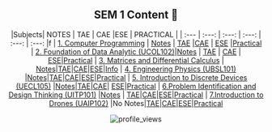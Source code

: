 <div align ="center">
  
## SEM 1 Content 🚀
  
|Subjects| NOTES | TAE   | CAE   |ESE    | PRACTICAL |
| :---   | :---: | :---: | :---: | :---: |   :---:   |f
| [1. Computer Programming](../SEM_1/1.Computer_Programming/) | [Notes](../SEM_1/1.Computer_Programming/1.Notes/) | [TAE](../SEM_1/1.Computer_Programming/2.TAE/) |[CAE](../SEM_1/1.Computer_Programming/3.CAE/) | [ESE](../SEM_1/1.Computer_Programming/4.ESE/) |[Practical](../SEM_1/1.Computer_Programming/Practical/)
| [2. Foundation of Data Analytic (UCOL102)](../SEM_1/2.Foundation_of_Data_Analytic/)|[Notes](../SEM_1/2.Foundation_of_Data_Analytic/1.NOTES/) | [TAE](../SEM_1/2.Foundation_of_Data_Analytic/3.TAE/) | [CAE](../SEM_1/2.Foundation_of_Data_Analytic/4.CAE/) | [ESE](../SEM_1/2.Foundation_of_Data_Analytic/6.ESE/)|[Practical](../SEM_1/2.Foundation_of_Data_Analytic/5.Practical/)
| [3. Matrices and Differential Calculus](../SEM_1/3.Matrices_and_Differential_Calculus/) | [Notes](../SEM_1/3.Matrices_and_Differential_Calculus/NOTES/)|[TAE](../SEM_1/3.Matrices_and_Differential_Calculus/TAE/)|[CAE](../SEM_1/3.Matrices_and_Differential_Calculus/CAE/)|[ESE](../SEM_1/3.Matrices_and_Differential_Calculus/ESE/)|[Info](../)
| [4. Engineering Physics (UBSL101)](Assignments%2C%20Notes%20and%20Question%20Papers/SEM%201/4.%20Engineering%20Physics%20(UBSL101)) |[Notes](Assignments%2C%20Notes%20and%20Question%20Papers/SEM%201/4.%20Engineering%20Physics%20(UBSL101)/1.%20NOTES)|[TAE](Assignments%2C%20Notes%20and%20Question%20Papers/SEM%201/4.%20Engineering%20Physics%20(UBSL101)/3.%20TAE)|[CAE](Assignments%2C%20Notes%20and%20Question%20Papers/SEM%201/4.%20Engineering%20Physics%20(UBSL101)/2.%20CAE)|[ESE](Assignments%2C%20Notes%20and%20Question%20Papers/SEM%201/4.%20Engineering%20Physics%20(UBSL101)/6.%20ESE)|[Practical](Assignments%2C%20Notes%20and%20Question%20Papers/SEM%201/4.%20Engineering%20Physics%20(UBSL101)/5.%20Physics%20Practical)
| [5. Introduction to Discrete Devices (UECL105)](Assignments%2C%20Notes%20and%20Question%20Papers/SEM%201/5.%20Introduction%20to%20Discrete%20Devices%20(UECL105)) |[Notes](Assignments%2C%20Notes%20and%20Question%20Papers/SEM%201/5.%20Introduction%20to%20Discrete%20Devices%20(UECL105)/1.%20NOTES)|[TAE](Assignments%2C%20Notes%20and%20Question%20Papers/SEM%201/5.%20Introduction%20to%20Discrete%20Devices%20(UECL105)/2.%20TAE)|[CAE](Assignments%2C%20Notes%20and%20Question%20Papers/SEM%201/5.%20Introduction%20to%20Discrete%20Devices%20(UECL105)/3.%20CAE)| [ESE](Assignments%2C%20Notes%20and%20Question%20Papers/SEM%201/5.%20Introduction%20to%20Discrete%20Devices%20(UECL105)/5.%20ESE)|[Practical](Assignments%2C%20Notes%20and%20Question%20Papers/SEM%201/5.%20Introduction%20to%20Discrete%20Devices%20(UECL105)/4.%20Practical%20IDDC)
| [6.Problem Identification and Design Thinking (UITP101)](Assignments%2C%20Notes%20and%20Question%20Papers/SEM%201/6.Problem%20Identification%20and%20Design%20Thinking%20(UITP101)) |[Notes](Images/SEM%201/Notes%20of%20Problem%20Identification%20and%20Design%20Thinking%20(UITP101).svg) | [TAE](Images/SEM%201/TAE%20of%20Problem%20Identification%20and%20Design%20Thinking%20(UITP101).svg)|[CAE](Images/SEM%201/CAE%20of%20Problem%20Identification%20and%20Design%20Thinking%20(UITP101).svg)|[ESE](Images/SEM%201/ESE%20of%20Problem%20Identification%20and%20Design%20Thinking%20(UITP101).svg)|[Practical](Assignments%2C%20Notes%20and%20Question%20Papers/SEM%201/6.Problem%20Identification%20and%20Design%20Thinking%20(UITP101))
| [7.Introduction to Drones (UAIP102)](Assignments%2C%20Notes%20and%20Question%20Papers/SEM%201/7.Introduction%20to%20Drones%20(UAIP102)) |No Notes|[TAE](Images/SEM%201/TAE%20of%20Introduction%20to%20Drones%20(UAIP102).svg)|[CAE](Images/SEM%201/CAE%20of%20Problem%20Identification%20and%20Design%20Thinking%20(UITP101).svg)|[ESE](Images/SEM%201/ESE%20of%20Problem%20Identification%20and%20Design%20Thinking%20(UITP101).svg)|[Practical](Assignments%2C%20Notes%20and%20Question%20Papers/SEM%201/7.Introduction%20to%20Drones%20(UAIP102))

![profile_views](https://komarev.com/ghpvc/?username=swayamterode)

</div>

